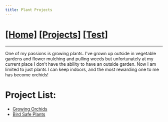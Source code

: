 ```yaml
---
title: Plant Projects
---
```

# [[Home]][2]   [[Projects]][0]   [[Test]][1]
---

One of my passions is growing plants. I've grown up outside in vegetable gardens and flower mulching and pulling weeds but unfortunately at my current place I don't have the ability to have an outside garden.  Now I am limited to just plants I can keep indoors, and the most rewarding one to me has become orchids!

# Project List:

* [Growing Orchids][3]
* [Bird Safe Plants][4]

[3]: /projects/plants/orcdids/
[0]: /projects/
[1]: /test/
[2]: /
[4]: /projects/bird_safe_plants/
